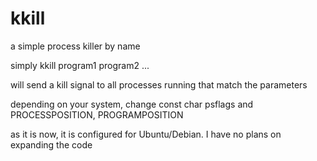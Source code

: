 # kkill
a simple process killer by name

simply kkill program1 program2 ...

will send a kill signal to all processes running that match the parameters

depending on your system, change const char psflags and PROCESSPOSITION, PROGRAMPOSITION

as it is now, it is configured for Ubuntu/Debian. I have no plans on expanding the code

